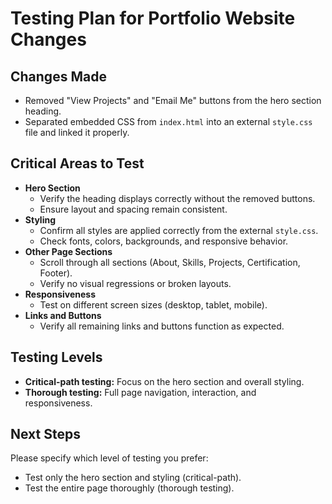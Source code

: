 # Testing Plan for Portfolio Website Changes

## Changes Made
- Removed "View Projects" and "Email Me" buttons from the hero section heading.
- Separated embedded CSS from `index.html` into an external `style.css` file and linked it properly.

## Critical Areas to Test
- **Hero Section**
  - Verify the heading displays correctly without the removed buttons.
  - Ensure layout and spacing remain consistent.
- **Styling**
  - Confirm all styles are applied correctly from the external `style.css`.
  - Check fonts, colors, backgrounds, and responsive behavior.
- **Other Page Sections**
  - Scroll through all sections (About, Skills, Projects, Certification, Footer).
  - Verify no visual regressions or broken layouts.
- **Responsiveness**
  - Test on different screen sizes (desktop, tablet, mobile).
- **Links and Buttons**
  - Verify all remaining links and buttons function as expected.

## Testing Levels
- **Critical-path testing:** Focus on the hero section and overall styling.
- **Thorough testing:** Full page navigation, interaction, and responsiveness.

## Next Steps
Please specify which level of testing you prefer:
- Test only the hero section and styling (critical-path).
- Test the entire page thoroughly (thorough testing).
